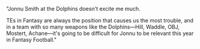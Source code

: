 "Jonnu Smith at the Dolphins doesn't excite me much.

TEs in Fantasy are always the position that causes us the most trouble, and in a team with so many weapons like the Dolphins—Hill, Waddle, OBJ, Mostert, Achane—it's going to be difficult for Jonnu to be relevant this year in Fantasy Football."

